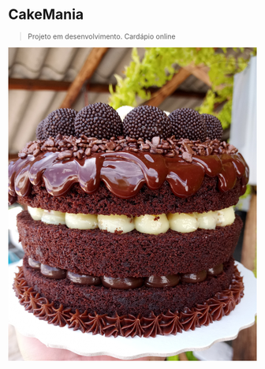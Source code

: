 # CakeMania

> Projeto em desenvolvimento.
> Cardápio online

![bolo](images/produtos/20210309_123108_(1).jpg "Naked Cake")